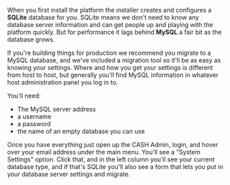 When you first install the platform the installer creates and configures a **SQLite** database for you. 
SQLite means we don't need to know any database server information and can get people up and playing 
with the platform quickly. But for performance it lags behind **MySQL** a fair bit as the database grows. 

If you're building things for production we recommend you migrate to a MySQL database, and we've 
included a migration tool so it'll be as easy as knowing your settings. Where and how you get your 
settings is different from host to host, but generally you'll find MySQL information in whatever 
host administration panel you log in to. 

You'll need: 

 - The MySQL server address
 - a username
 - a password
 - the name of an empty database you can use

Once you have everything just open up the CASH Admin, login, and hover over your email address under 
the main menu. You'll see a "System Settings" option. Click that, and in the left column you'll see 
your current database type, and if that's SQLite you'll also see a form that lets you put in your 
database server settings and migrate. 